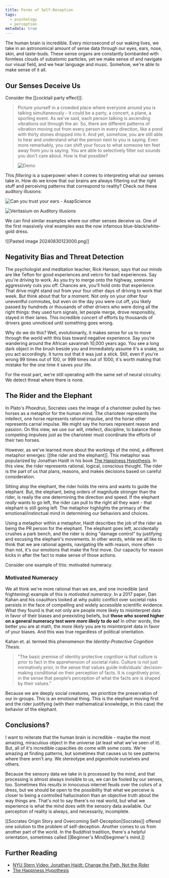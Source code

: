 ```yaml
---
title: Forms of Self-Deception
tags:
  - psychology
  - perception
metadata: true
---
```

The human brain is incredible. Every microsecond of our waking lives, we take in an astronomical amount of sense data through our eyes, ears, nose, skin, and taste-buds. These sense organs are constantly bombarded with formless clouds of subatomic particles, yet we make sense of and navigate our visual field, and we hear language and music. Somehow, we're able to make sense of it all. 
## Our Senses Deceive Us
Consider the [[cocktail party effect]]: 

> Picture yourself in a crowded place where everyone around you is talking simultaneously - it could be a party, a concert, a plane, a sporting event. As we've said, each person talking is ascending vibrations out through the air. So, there are different patterns of vibration moving out from every person in every direction, like a pond with thirty stones dropped into it. And yet, somehow, you are still able to hear and understand what the person next to you is saying. Even more remarkably, you can shift your focus to what someone ten feet away from you is saying. You are able to selectively filter out sounds you don't care about. How is that possible?
>
> ![Demo](https://youtu.be/mN--nV61gDo)

This *filtering* is a superpower when it comes to interpreting what our senses take in. How do we know that our brains are always filtering out the right stuff and perceiving patterns that correspond to reality? Check out these auditory illusions: 

![Can you trust your ears - AsapScience](https://youtu.be/kzo45hWXRWU)

![Veritasium on Auditory illusions](https://youtube.com/shorts/nhW0FLEqUkk?si=LuqvrBN4gPAQEPVC) 

We can find similar examples where our other senses deceive us. One of the first massively viral examples was the now infamous blue-black/white-gold dress. 

![[Pasted image 20240830123000.png]]


## Negativity Bias and Threat Detection
The psychologist and meditation teacher, Rick Hanson, says that our minds are like Teflon for good experiences and velcro for bad experiences. Say you're driving to work. As you try to merge onto the highway, someone aggressively cuts you off. Chances are, you'll hold onto that experience. That drive might stand out from your four other days of driving to work that week. But think about that for a moment. Not only on your other four uneventful commutes, but even on the day you were cut off, you likely passed by hundreds or thousands of other drivers who were doing all the right things: they used turn signals, let people merge, drove responsibly, stayed in their lanes. This incredible concert of efforts by thousands of drivers goes unnoticed until something goes wrong.

Why do we do this? Well, evolutionarily, it makes sense for us to move through the world with this bias toward negative experience. Say you're wandering around the African savannah 10,000 years ago. You see a long dark object in the brush beside you and immediately assume it's a snake, so you act accordingly. It turns out that it was just a stick. Still, even if you're wrong 99 times out of 100, or 999 times out of 1000, it's worth making that mistake for the one time it saves your life. 

For the most part, we're still operating with the same set of neural circuitry. We detect threat where there is none.
## The Rider and the Elephant 
In Plato's *Phaedrus*, Socrates uses the image of a charioteer pulled by two horses as a metaphor for the human mind. The charioteer represents the intellect, one horse represents rational impulse, and the horse other represents carnal impulse. We might say the horses represent reason and passion. On this view, we use our will, intellect, discipline, to balance these competing impulses just as the charioteer must coordinate the efforts of their two horses. 

However, as we've learned more about the workings of the mind, a different metaphor emerges: [[the rider and the elephant]]. This metaphor was popularized by Jonathan Haidt in his book [The Happiness Hypothesis](https://www.happinesshypothesis.com/index.html). In this view, the rider represents rational, logical, conscious thought. The rider is the part of us that plans, reasons, and makes decisions based on careful consideration. 

Sitting atop the elephant, the rider holds the reins and wants to guide the elephant. But, the elephant, being orders of magnitude stronger than the rider, is really the one determining the direction and speed. If the elephant *really* wants to go left, the rider can pull to the right all they want - that elephant is still going left. The metaphor highlights the primacy of the emotional/instinctual mind in determining our behaviors and choices. 

Using a metaphor within a metaphor, Haidt describes the job of the rider as being the PR person for the elephant. The elephant goes left, accidentally crushes a park bench, and the rider is doing "damage control" by justifying and excusing the elephant's movements. In other words, while we all like to think that we are rational agents, navigating life with reason, more often than not, it's our emotions that make the first move. Our capacity for reason kicks in after the fact to make sense of those actions. 

Consider one example of this: motivated numeracy.
### Motivated Numeracy
We all think we're more rational than we are, and one incredible (and frightening) example of this is *motivated numeracy*. In a 2017 paper, Dan Kahan and his coauthors looked at why public conflict over societal risks persists in the face of compelling and widely accessible scientific evidence. What they found is that not only are people more likely to misinterpret data in favor of their biases and preexisting beliefs, but **those who scored higher on a general numeracy test were _more likely_ to do so!** In other words, the better you are at math, the *more likely* you are to misinterpret data in favor of your biases. And this was true regardless of political orientation. 

Kahan et. al. termed this phenomenon the *Identity-Protective Cognition Thesis.* 

> “The basic premise of identity protective cognition is that culture is prior to fact in the apprehension of societal risks. Culture is not just normatively prior, in the sense that values guide individuals’ decision-making conditional on their perception of facts. It is cognitively prior, in the sense that people’s perception of what the facts are is shaped by their values.”

Because we are deeply social creatures, we prioritize the preservation of our in-groups. This is an emotional thing. This is the elephant moving first and the rider justifying (with their mathematical knowledge, in this case) the behavior of the elephant. 

## Conclusions?
I want to reiterate that the human brain is incredible - maybe the most amazing, miraculous object in the universe (at least what we've seen of it). But, all of it's incredible capacities do come with some costs. We're amazing at finding patterns, but sometimes that causes us to see patterns where there aren't any. We stereotype and pigeonhole ourselves and others. 

Because the sensory data we take in is processed by the mind, and that processing is almost always invisible to us, we can be fooled by our senses, too. Sometimes this results in innocuous internet feuds over the colors of a dress, but we should be open to the possibility that what we perceive is closer to being a controlled hallucination than an objective truth about the way things are. That's not to say there's no real world, but what we experience is what the mind does with the sensory data available. Our perception of reality is always, and necessarily, incomplete. 

[[Socrates Origin Story and Overcoming Self-Deception|Socrates]] offered one solution to the problem of self-deception. Another comes to us from another part of the world. In the Buddhist tradition, there's a helpful orientation, sometimes called [[Beginner's Mind|beginner's mind.]]


## Further Reading
- [NYU Stern Video: Jonathan Haidt: Change the Path, Not the Rider](https://www.youtube.com/watch?v=x3z8brCtMk8) 
- [The Happiness Hypothesis](https://www.happinesshypothesis.com/index.html)

